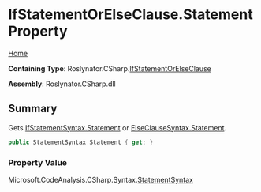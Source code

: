# IfStatementOrElseClause\.Statement Property

[Home](../../../../README.md)

**Containing Type**: Roslynator\.CSharp\.[IfStatementOrElseClause](../README.md)

**Assembly**: Roslynator\.CSharp\.dll

## Summary

Gets [IfStatementSyntax.Statement](https://docs.microsoft.com/en-us/dotnet/api/microsoft.codeanalysis.csharp.syntax.ifstatementsyntax.statement) or [ElseClauseSyntax.Statement](https://docs.microsoft.com/en-us/dotnet/api/microsoft.codeanalysis.csharp.syntax.elseclausesyntax.statement)\.

```csharp
public StatementSyntax Statement { get; }
```

### Property Value

Microsoft\.CodeAnalysis\.CSharp\.Syntax\.[StatementSyntax](https://docs.microsoft.com/en-us/dotnet/api/microsoft.codeanalysis.csharp.syntax.statementsyntax)

